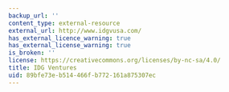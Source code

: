 ```yaml
---
backup_url: ''
content_type: external-resource
external_url: http://www.idgvusa.com/
has_external_licence_warning: true
has_external_license_warning: true
is_broken: ''
license: https://creativecommons.org/licenses/by-nc-sa/4.0/
title: IDG Ventures
uid: 89bfe73e-b514-466f-b772-161a875307ec
---
```

